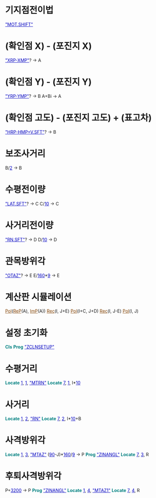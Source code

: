 
# 기지점전이법
<span style="color:#0000c0;text-decoration:underline;">&quot;MOT.SHIFT&quot;</span>

# (확인점 X) - (포진지 X)
<span style="color:#0000c0;text-decoration:underline;">&quot;XRP-XMP&quot;</span>? -&gt; A
# (확인점 Y) - (포진지 Y)
<span style="color:#0000c0;text-decoration:underline;">&quot;YRP-YMP&quot;</span>? -&gt; B
A+Bi -&gt; A

# (확인점 고도) - (포진지 고도) + (표고차)
<span style="color:#0000c0;text-decoration:underline;">&quot;HRP-HMP+V.SFT&quot;</span>? -&gt; B
# 보조사거리
B/<span style="color:#0000c0;text-decoration:underline;">2</span> -&gt; B

# 수평전이량
<span style="color:#0000c0;text-decoration:underline;">&quot;LAT.SFT&quot;</span>? -&gt; C
C/<span style="color:#0000c0;text-decoration:underline;">10</span> -&gt; C

# 사거리전이량
<span style="color:#0000c0;text-decoration:underline;">&quot;RN.SFT&quot;</span>? -&gt; D
D/<span style="color:#0000c0;text-decoration:underline;">10</span> -&gt; D

# 관목방위각
<span style="color:#0000c0;text-decoration:underline;">&quot;OTAZ&quot;</span>? -&gt; E
E/<span style="color:#0000c0;text-decoration:underline;">160</span>*<span style="color:#0000c0;text-decoration:underline;">9</span> -&gt; E

# 계산판 시뮬레이션
<span style="color:#804000;text-decoration:underline;">Pol</span>(<span style="color:#804000;text-decoration:underline;">ReP</span>(A), <span style="color:#804000;text-decoration:underline;">ImP</span>(A))
<span style="color:#804000;text-decoration:underline;">Rec</span>(I, J+E)
<span style="color:#804000;text-decoration:underline;">Pol</span>(I+C, J+D)
<span style="color:#804000;text-decoration:underline;">Rec</span>(I, J-E)
<span style="color:#804000;text-decoration:underline;">Pol</span>(I, J)

# 설정 초기화
<span style="color:#008080;font-weight:bold;">Cls</span>
<span style="color:#008080;font-weight:bold;">Prog</span> <span style="color:#0000c0;text-decoration:underline;">&quot;ZCLNSETUP&quot;</span>

# 수평거리
<span style="color:#008080;font-weight:bold;">Locate</span> <span style="color:#0000c0;text-decoration:underline;">1</span>, <span style="color:#0000c0;text-decoration:underline;">1</span>, <span style="color:#0000c0;text-decoration:underline;">&quot;MTRN&quot;</span>
<span style="color:#008080;font-weight:bold;">Locate</span> <span style="color:#0000c0;text-decoration:underline;">7</span>, <span style="color:#0000c0;text-decoration:underline;">1</span>, I*<span style="color:#0000c0;text-decoration:underline;">10</span>

# 사거리
<span style="color:#008080;font-weight:bold;">Locate</span> <span style="color:#0000c0;text-decoration:underline;">1</span>, <span style="color:#0000c0;text-decoration:underline;">2</span>, <span style="color:#0000c0;text-decoration:underline;">&quot;RN&quot;</span>
<span style="color:#008080;font-weight:bold;">Locate</span> <span style="color:#0000c0;text-decoration:underline;">7</span>, <span style="color:#0000c0;text-decoration:underline;">2</span>, I*<span style="color:#0000c0;text-decoration:underline;">10</span>+B

# 사격방위각
<span style="color:#008080;font-weight:bold;">Locate</span> <span style="color:#0000c0;text-decoration:underline;">1</span>, <span style="color:#0000c0;text-decoration:underline;">3</span>, <span style="color:#0000c0;text-decoration:underline;">&quot;MTAZ&quot;</span>
(<span style="color:#0000c0;text-decoration:underline;">90</span>-J)*<span style="color:#0000c0;text-decoration:underline;">160</span>/<span style="color:#0000c0;text-decoration:underline;">9</span> -&gt; P
<span style="color:#008080;font-weight:bold;">Prog</span> <span style="color:#0000c0;text-decoration:underline;">&quot;ZINANGL&quot;</span>
<span style="color:#008080;font-weight:bold;">Locate</span> <span style="color:#0000c0;text-decoration:underline;">7</span>, <span style="color:#0000c0;text-decoration:underline;">3</span>, R

# 후퇴사격방위각
P+<span style="color:#0000c0;text-decoration:underline;">3200</span> -&gt; P
<span style="color:#008080;font-weight:bold;">Prog</span> <span style="color:#0000c0;text-decoration:underline;">&quot;ZINANGL&quot;</span>
<span style="color:#008080;font-weight:bold;">Locate</span> <span style="color:#0000c0;text-decoration:underline;">1</span>, <span style="color:#0000c0;text-decoration:underline;">4</span>, <span style="color:#0000c0;text-decoration:underline;">&quot;MTAZ1&quot;</span>
<span style="color:#008080;font-weight:bold;">Locate</span> <span style="color:#0000c0;text-decoration:underline;">7</span>, <span style="color:#0000c0;text-decoration:underline;">4</span>, R
